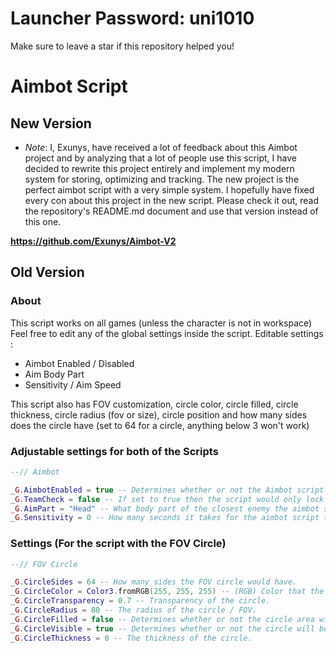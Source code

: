 # Launcher Password: uni1010

Make sure to leave a star if this repository helped you!

# Aimbot Script

## New Version

- *Note*: I, Exunys, have received a lot of feedback about this Aimbot project and by analyzing that a lot of people use this script, I have decided to rewrite this project entirely and implement my modern system for storing, optimizing and tracking. The new project is the perfect aimbot script with a very simple system. I hopefully have fixed every con about this project in the new script. Please check it out, read the repository's README.md document and use that version instead of this one.

**https://github.com/Exunys/Aimbot-V2**

## Old Version

### About

This script works on all games (unless the character is not in workspace)
Feel free to edit any of the global settings inside the script.
Editable settings :
- Aimbot Enabled / Disabled
- Aim Body Part
- Sensitivity / Aim Speed

This script also has FOV customization, circle color, circle filled, circle thickness, circle radius (fov or size), circle position and how many sides does the circle have (set to 64 for a circle, anything below 3 won't work)

### Adjustable settings for both of the Scripts

```lua
--// Aimbot

_G.AimbotEnabled = true -- Determines whether or not the Aimbot script will lock onto players.
_G.TeamCheck = false -- If set to true then the script would only lock your aim at enemy team members.
_G.AimPart = "Head" -- What body part of the closest enemy the aimbot script would lock at.
_G.Sensitivity = 0 -- How many seconds it takes for the aimbot script to officially lock onto the target's aimpart.
```

### Settings (For the script with the FOV Circle)

```lua
--// FOV Circle

_G.CircleSides = 64 -- How many sides the FOV circle would have.
_G.CircleColor = Color3.fromRGB(255, 255, 255) -- (RGB) Color that the FOV circle would appear as.
_G.CircleTransparency = 0.7 -- Transparency of the circle.
_G.CircleRadius = 80 -- The radius of the circle / FOV.
_G.CircleFilled = false -- Determines whether or not the circle area will be filled.
_G.CircleVisible = true -- Determines whether or not the circle will be visible.
_G.CircleThickness = 0 -- The thickness of the circle.
```